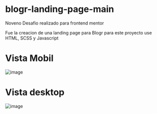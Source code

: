 # blogr-landing-page-main

Noveno Desafio realizado para frontend mentor 

Fue la creacion de una landing page para Blogr para este proyecto use HTML, SCSS y Javascript 

# Vista Mobil
![image](https://user-images.githubusercontent.com/106981529/189450398-8240c17b-57c4-4b98-b3a8-d70e8ff752b3.png)

# Vista desktop
![image](https://user-images.githubusercontent.com/106981529/189450597-6fcdf97c-e19a-440f-8851-02dbe316393a.png)
